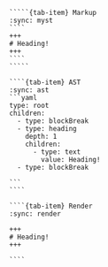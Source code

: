 ``````{tab-set}
`````{tab-item} Markup
:sync: myst
````
+++
# Heading!
+++
````
`````

````{tab-item} AST
:sync: ast
```yaml
type: root
children:
  - type: blockBreak
  - type: heading
    depth: 1
    children:
      - type: text
        value: Heading!
  - type: blockBreak

```
````

````{tab-item} Render
:sync: render

+++
# Heading!
+++

````

``````

